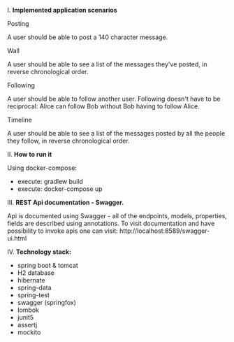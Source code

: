 I. **Implemented application scenarios**

Posting

A user should be able to post a 140 character message.

Wall

A user should be able to see a list of the messages they've posted, in reverse chronological order.

Following

A user should be able to follow another user. Following doesn't have to be reciprocal: Alice can follow Bob without Bob having to follow Alice.

Timeline

A user should be able to see a list of the messages posted by all the people they follow, in reverse chronological order.

II. **How to run it**

Using docker-compose:
- execute: gradlew build
- execute: docker-compose up


III. **REST Api documentation - Swagger.**

Api is documented using Swagger - all of the endpoints, models, properties, fields are described using annotations.
To visit documentation and have possibility to invoke apis one can visit: http://localhost:8589/swagger-ui.html

IV. **Technology stack:**

- spring boot & tomcat
- H2 database
- hibernate
- spring-data
- spring-test
- swagger (springfox)
- lombok
- junit5
- assertj
- mockito
